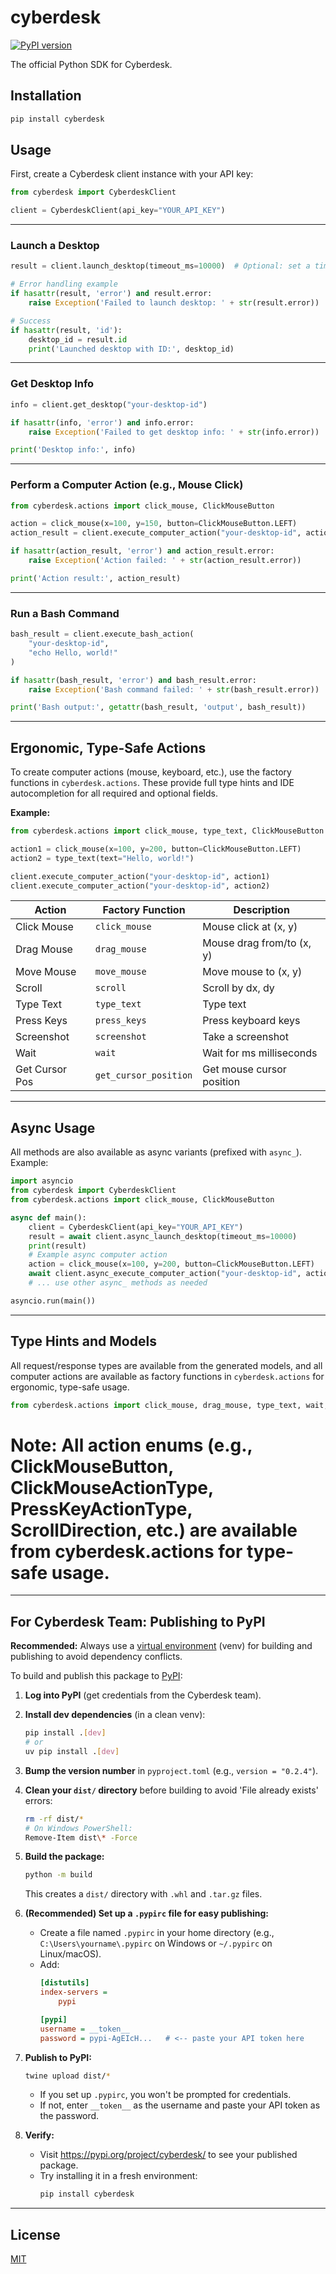 # cyberdesk

[![PyPI version](https://badge.fury.io/py/cyberdesk.svg)](https://badge.fury.io/py/cyberdesk)

The official Python SDK for Cyberdesk.

## Installation

```bash
pip install cyberdesk
```

## Usage

First, create a Cyberdesk client instance with your API key:

```python
from cyberdesk import CyberdeskClient

client = CyberdeskClient(api_key="YOUR_API_KEY")
```

---

### Launch a Desktop

```python
result = client.launch_desktop(timeout_ms=10000)  # Optional: set a timeout for the desktop session

# Error handling example
if hasattr(result, 'error') and result.error:
    raise Exception('Failed to launch desktop: ' + str(result.error))

# Success
if hasattr(result, 'id'):
    desktop_id = result.id
    print('Launched desktop with ID:', desktop_id)
```

---

### Get Desktop Info

```python
info = client.get_desktop("your-desktop-id")

if hasattr(info, 'error') and info.error:
    raise Exception('Failed to get desktop info: ' + str(info.error))

print('Desktop info:', info)
```

---

### Perform a Computer Action (e.g., Mouse Click)

```python
from cyberdesk.actions import click_mouse, ClickMouseButton

action = click_mouse(x=100, y=150, button=ClickMouseButton.LEFT)
action_result = client.execute_computer_action("your-desktop-id", action)

if hasattr(action_result, 'error') and action_result.error:
    raise Exception('Action failed: ' + str(action_result.error))

print('Action result:', action_result)
```

---

### Run a Bash Command

```python
bash_result = client.execute_bash_action(
    "your-desktop-id",
    "echo Hello, world!"
)

if hasattr(bash_result, 'error') and bash_result.error:
    raise Exception('Bash command failed: ' + str(bash_result.error))

print('Bash output:', getattr(bash_result, 'output', bash_result))
```

---

## Ergonomic, Type-Safe Actions

To create computer actions (mouse, keyboard, etc.), use the factory functions in `cyberdesk.actions`. These provide full type hints and IDE autocompletion for all required and optional fields.

**Example:**
```python
from cyberdesk.actions import click_mouse, type_text, ClickMouseButton

action1 = click_mouse(x=100, y=200, button=ClickMouseButton.LEFT)
action2 = type_text(text="Hello, world!")

client.execute_computer_action("your-desktop-id", action1)
client.execute_computer_action("your-desktop-id", action2)
```

| Action         | Factory Function         | Description                |
|----------------|-------------------------|----------------------------|
| Click Mouse    | `click_mouse`           | Mouse click at (x, y)      |
| Drag Mouse     | `drag_mouse`            | Mouse drag from/to (x, y)  |
| Move Mouse     | `move_mouse`            | Move mouse to (x, y)       |
| Scroll         | `scroll`                | Scroll by dx, dy           |
| Type Text      | `type_text`             | Type text                  |
| Press Keys     | `press_keys`            | Press keyboard keys        |
| Screenshot     | `screenshot`            | Take a screenshot          |
| Wait           | `wait`                  | Wait for ms milliseconds   |
| Get Cursor Pos | `get_cursor_position`   | Get mouse cursor position  |

---

## Async Usage

All methods are also available as async variants (prefixed with `async_`). Example:

```python
import asyncio
from cyberdesk import CyberdeskClient
from cyberdesk.actions import click_mouse, ClickMouseButton

async def main():
    client = CyberdeskClient(api_key="YOUR_API_KEY")
    result = await client.async_launch_desktop(timeout_ms=10000)
    print(result)
    # Example async computer action
    action = click_mouse(x=100, y=200, button=ClickMouseButton.LEFT)
    await client.async_execute_computer_action("your-desktop-id", action)
    # ... use other async_ methods as needed

asyncio.run(main())
```

---

## Type Hints and Models

All request/response types are available from the generated models, and all computer actions are available as factory functions in `cyberdesk.actions` for ergonomic, type-safe usage.

```python
from cyberdesk.actions import click_mouse, drag_mouse, type_text, wait, scroll, move_mouse, press_keys, screenshot, get_cursor_position, ClickMouseButton, ClickMouseActionType, PressKeyActionType, ScrollDirection
```

# Note: All action enums (e.g., ClickMouseButton, ClickMouseActionType, PressKeyActionType, ScrollDirection, etc.) are available from cyberdesk.actions for type-safe usage.

---

## For Cyberdesk Team: Publishing to PyPI

**Recommended:** Always use a [virtual environment](https://docs.python.org/3/library/venv.html) (venv) for building and publishing to avoid dependency conflicts.

To build and publish this package to [PyPI](https://pypi.org/project/cyberdesk/):

1. **Log into PyPI** (get credentials from the Cyberdesk team).

2. **Install dev dependencies** (in a clean venv):
   ```bash
   pip install .[dev]
   # or
   uv pip install .[dev]
   ```

3. **Bump the version number** in `pyproject.toml` (e.g., `version = "0.2.4"`).

4. **Clean your `dist/` directory** before building to avoid 'File already exists' errors:
   ```bash
   rm -rf dist/*
   # On Windows PowerShell:
   Remove-Item dist\* -Force
   ```

5. **Build the package:**
   ```bash
   python -m build
   ```
   This creates a `dist/` directory with `.whl` and `.tar.gz` files.

6. **(Recommended) Set up a `.pypirc` file for easy publishing:**
   - Create a file named `.pypirc` in your home directory (e.g., `C:\Users\yourname\.pypirc` on Windows or `~/.pypirc` on Linux/macOS).
   - Add:
     ```ini
     [distutils]
     index-servers =
         pypi

     [pypi]
     username = __token__
     password = pypi-AgEIcH...   # <-- paste your API token here
     ```

7. **Publish to PyPI:**
   ```bash
   twine upload dist/*
   ```
   - If you set up `.pypirc`, you won't be prompted for credentials.
   - If not, enter `__token__` as the username and paste your API token as the password.

8. **Verify:**
   - Visit https://pypi.org/project/cyberdesk/ to see your published package.
   - Try installing it in a fresh environment:
     ```bash
     pip install cyberdesk
     ```

---

## License

[MIT](LICENSE) 